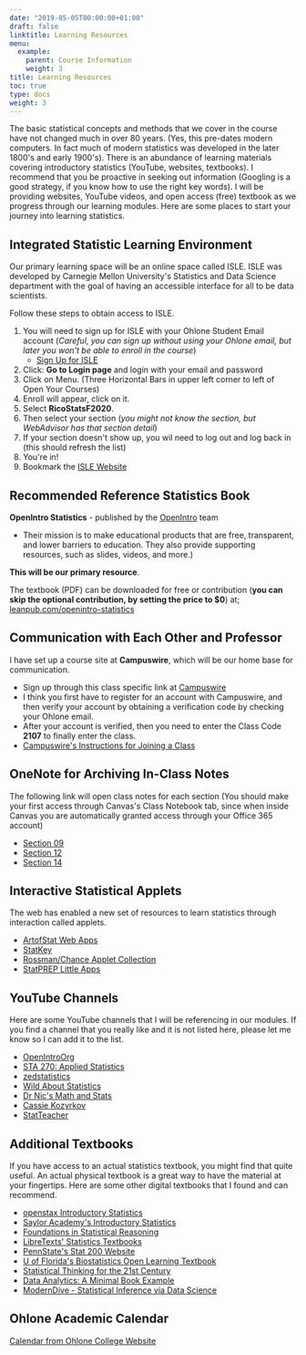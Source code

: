 ```yaml
---
date: "2019-05-05T00:00:00+01:00"
draft: false
linktitle: Learning Resources
menu:
  example:
    parent: Course Information
    weight: 3
title: Learning Resources
toc: true
type: docs
weight: 3
---
```


The basic statistical concepts and methods that we cover in the course have not changed  much in over 80 years. (Yes, this pre-dates modern computers. In fact much of modern statistics was developed in the later 1800's and early 1900's).  There is an abundance of learning materials covering introductory statistics (YouTube, websites, textbooks).  I recommend that you be proactive in seeking out information (Googling is a good strategy, if you know how to use the right key words).  I will be providing websites, YouTube videos, and open access (free) textbook as we progress through our learning modules.  Here are some places to start your journey into learning statistics.

## Integrated Statistic Learning Environment
Our primary learning space will be an online space called ISLE.  ISLE was developed by Carnegie Mellon University's Statistics and Data Science department with the goal of having an accessible interface for all to be data scientists.

Follow these steps to obtain access to ISLE.
1. You will need to sign up for ISLE with your Ohlone Student Email account (*Careful, you can sign up without using your Ohlone email, but later you won't be able to enroll in the course*)
    - [Sign Up for ISLE](https://isle.kymetis.com/dashboard/#/signup)
2. Click: **Go to Login page** and login with your email and password
3. Click on Menu. (Three Horizontal Bars in upper left corner to left of Open Your Courses)
4. Enroll will appear, click on it.
5. Select **RicoStatsF2020**.
6. Then select your section (*you might not know the section, but WebAdvisor has that section detail*)
7. If your section doesn't show up, you wil need to log out and log back in (this should refresh the list)
8. You're in! 
9. Bookmark the [ISLE Website](https://isle.kymetis.com/dashboard)

## Recommended Reference Statistics Book
**OpenIntro Statistics** - published by the [OpenIntro](https://www.openintro.org/) team 
- Their mission is to make educational products that are free, transparent, and lower barriers to education. They also provide supporting resources, such as slides, videos, and more.)  

**This will be our primary resource**.  

The textbook (PDF) can be downloaded for free or contribution (**you can skip the optional contribution, by setting the price to $0**) at;  
[leanpub.com/openintro-statistics](https://leanpub.com/openintro-statistics)  

## Communication with Each Other and Professor
I have set up a course site at **Campuswire**, which will be our home base for communication.
- Sign up through this class specific link at [Campuswire](https://campuswire.com/p/GC2A93A8D)
- I think you first have to register for an account with Campuswire, and then verify your account by obtaining a verification code by checking your Ohlone email.
- After your account is verified, then you need to enter the Class Code **2107** to finally enter the class.
- [Campuswire's Instructions for Joining a Class](https://intercom.help/campuswireHQ/en/articles/2695271-how-to-join-a-class-via-the-class-link)

## OneNote for Archiving In-Class Notes
The following link will open class notes for each section (You should make your first access through Canvas's Class Notebook tab, since when inside Canvas you are automatically granted access through your Office 365 account)
- [Section 09](https://ohlone-my.sharepoint.com/personal/jrico_ohlone_edu/Documents/Class%20Notebooks/159-09-F20)
- [Section 12](https://ohlone-my.sharepoint.com/personal/jrico_ohlone_edu/Documents/Class%20Notebooks/159-12-F20)
- [Section 14](https://ohlone-my.sharepoint.com/personal/jrico_ohlone_edu/Documents/Class%20Notebooks/159-14-F20)


## Interactive Statistical Applets
The web has enabled a new set of resources to learn statistics through interaction called applets.    
- [ArtofStat Web Apps](http://www.artofstat.com/webapps.html)
- [StatKey](http://www.lock5stat.com/StatKey/)
- [Rossman/Chance Applet Collection](http://www.rossmanchance.com/applets/)
- [StatPREP Little Apps](https://ecstatic-mclean-a0b3e0.netlify.app/categories/little-app/)

## YouTube Channels
Here are some YouTube channels that I will be referencing in our modules.  If you find a channel that you really like and it is not listed here, please let me know so I can add it to the list.  
- [OpenIntroOrg](https://www.youtube.com/user/OpenIntroOrg/playlists)
- [STA 270: Applied Statistics](https://www.youtube.com/channel/UC50DjGEiQZXUzj-A_ff9bkA/videos)
- [zedstatistics](https://www.youtube.com/channel/UC6AVa0vSrCpuskzGDDKz_EQ)
- [Wild About Statistics](https://www.youtube.com/channel/UCElKp33-h_Yw0o8XATHllCg)
- [Dr Nic's Math and Stats](https://www.youtube.com/channel/UCG32MfGLit1pcqCRXyy9cAg)
- [Cassie Kozyrkov](https://www.youtube.com/channel/UCbOX--VOebPe-MMRkatFRxw/videos)
- [StatTeacher](https://www.youtube.com/user/StatTeacher/videos)

## Additional Textbooks
If you have access to an actual statistics textbook, you might find that quite useful.  An actual physical textbook is a great way to have the material at your fingertips.  Here are some other digital textbooks that I found and can recommend.
- [openstax Introductory Statistics](https://openstax.org/details/books/introductory-statistics)
- [Saylor Academy's Introductory Statistics](https://open.umn.edu/opentextbooks/textbooks/135)
- [Foundations in Statistical Reasoning](https://sites.google.com/site/offthebeatenmathpath/foundations-in-statistical-reasoning-second-edition)
- [LibreTexts' Statistics Textbooks](https://stats.libretexts.org/)
- [PennState's Stat 200 Website](https://online.stat.psu.edu/stat200/home)
- [U of Florida's Biostatistics Open Learning Textbook](https://bolt.mph.ufl.edu/)
- [Statistical Thinking for the 21st Century](https://statsthinking21.github.io/statsthinking21-core-site/index.html)
- [Data Analytics: A Minimal Book Example](https://bookdown.org/jhvdz1/dataanalytics/)
- [ModernDive - Statistical Inference via Data Science](https://moderndive.com/index.html)

## Ohlone Academic Calendar
[Calendar from Ohlone College Website](ohlone.edu/sites/default/files/groups/Curriculum_and_Scheduling/Curriculum_Committee/documents/2020-2021_academic_calendar_-_official.pdf)